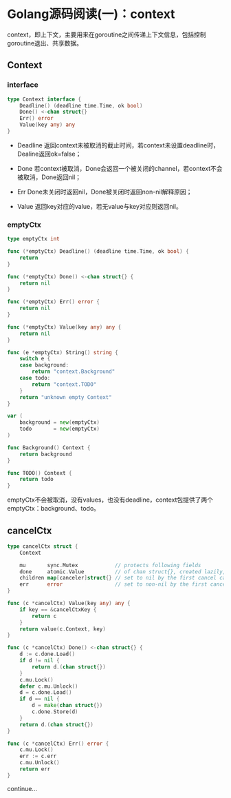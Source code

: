 # Golang源码阅读(一)：context

context，即上下文，主要用来在goroutine之间传递上下文信息，包括控制goroutine退出、共享数据。
<!--more-->

## Context

### interface
```go
type Context interface {
    Deadline() (deadline time.Time, ok bool)
    Done() <-chan struct{}
    Err() error
    Value(key any) any
}
```

* Deadline 返回context未被取消的截止时间，若context未设置deadline时，Dealine返回ok=false；
  
* Done 若context被取消，Done会返回一个被关闭的channel，若context不会被取消，Done返回nil；
  
* Err Done未关闭时返回nil，Done被关闭时返回non-nil解释原因；

* Value 返回key对应的value，若无value与key对应则返回nil。

### emptyCtx

```go
type emptyCtx int

func (*emptyCtx) Deadline() (deadline time.Time, ok bool) {
	return
}

func (*emptyCtx) Done() <-chan struct{} {
	return nil
}

func (*emptyCtx) Err() error {
	return nil
}

func (*emptyCtx) Value(key any) any {
	return nil
}

func (e *emptyCtx) String() string {
	switch e {
	case background:
		return "context.Background"
	case todo:
		return "context.TODO"
	}
	return "unknown empty Context"
}

var (
	background = new(emptyCtx)
	todo       = new(emptyCtx)
)

func Background() Context {
	return background
}

func TODO() Context {
	return todo
}
```

emptyCtx不会被取消，没有values，也没有deadline，context包提供了两个emptyCtx：background、todo。

## cancelCtx

```go
type cancelCtx struct {
	Context

	mu       sync.Mutex            // protects following fields
	done     atomic.Value          // of chan struct{}, created lazily, closed by first cancel call
	children map[canceler]struct{} // set to nil by the first cancel call
	err      error                 // set to non-nil by the first cancel call
}

func (c *cancelCtx) Value(key any) any {
	if key == &cancelCtxKey {
		return c
	}
	return value(c.Context, key)
}

func (c *cancelCtx) Done() <-chan struct{} {
	d := c.done.Load()
	if d != nil {
		return d.(chan struct{})
	}
	c.mu.Lock()
	defer c.mu.Unlock()
	d = c.done.Load()
	if d == nil {
		d = make(chan struct{})
		c.done.Store(d)
	}
	return d.(chan struct{})
}

func (c *cancelCtx) Err() error {
	c.mu.Lock()
	err := c.err
	c.mu.Unlock()
	return err
}
```
continue...
